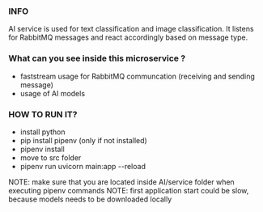 ### INFO

AI service is used for text classification and image classification. It listens for RabbitMQ messages and react accordingly based on message type.

### What can you see inside this microservice ?

- faststream usage for RabbitMQ communcation (receiving and sending message)
- usage of AI models

### HOW TO RUN IT?

- install python
- pip install pipenv (only if not installed)
- pipenv install
- move to src folder
- pipenv run uvicorn main:app --reload

NOTE: make sure that you are located inside AI/service folder when executing pipenv commands
NOTE: first application start could be slow, because models needs to be downloaded locally
